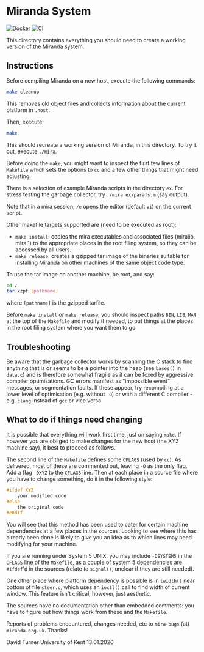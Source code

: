 # Miranda System
[![Docker](https://github.com/mrallo/miranda/actions/workflows/deploy-image.yml/badge.svg?branch=main)](https://github.com/mrallo/miranda/actions/workflows/deploy-image.yml)
[![CI](https://github.com/mrallo/miranda/actions/workflows/build-ci.yml/badge.svg)](https://github.com/mrallo/miranda/actions/workflows/build-ci.yml)

This directory contains everything you should need to create a working
version of the Miranda system.

## Instructions

Before compiling Miranda on a new host, execute the following commands:

```bash
make cleanup
```

This removes old object files and collects information about the
current platform in `.host`.

Then, execute:

```bash
make
```

This should recreate a working version of Miranda, in this
directory. To try it out, execute `./mira`.

Before doing the `make`, you might want to inspect the first few lines
of `Makefile` which sets the options to `cc` and a few other things
that might need adjusting.

There is a selection of example Miranda scripts in the directory
`ex`. For stress testing the garbage collector, try `./mira
ex/parafs.m` (say output).

Note that in a mira session, `/e` opens the editor (default `vi`) on
the current script.

Other makefile targets supported are (need to be executed as root):

- `make install`: copies the mira executables and associated files
(miralib, mira.1) to the appropriate places in the root filing system,
so they can be accessed by all users.
- `make release`: creates a gzipped tar image of the binaries suitable
for installing Miranda on other machines of the same object code type. 

To use the tar image on another machine, be root, and say:

```bash
cd /
tar xzpf [pathname]
```

where `[pathname]` is the gzipped tarfile.

Before `make install` or `make release`, you should inspect paths
`BIN`, `LIB`, `MAN` at the top of the `Makefile` and modify if needed,
to put things at the places in the root filing system where you want
them to go.

## Troubleshooting

Be aware that the garbage collector works by scanning the C stack to
find anything that is or seems to be a pointer into the heap (see
`bases()` in `data.c`) and is therefore somewhat fragile as it can be
foxed by aggressive compiler optimisations. GC errors manifest as
"impossible event" messages, or segmentation faults. If these appear,
try recompiling at a lower level of optimisation (e.g. without `-O`)
or with a different C compiler - e.g. `clang` instead of `gcc` or vice
versa.

## What to do if things need changing

It is possible that everything will work first time, just on saying
`make`. If however you are obliged to make changes for the new host
(the XYZ machine say), it best to proceed as follows.

The second line of the `Makefile` defines some `CFLAGS` (used by
`cc`). As delivered, most of these are commented out, leaving `-O` as
the only flag. Add a flag `-DXYZ` to the `CFLAGS` line. Then at each
place in a source file where you have to change something, do it in
the following style:

```c
#ifdef XYZ
    your modified code
#else
    the original code
#endif
```

You will see that this method has been used to cater for certain
machine dependencies at a few places in the sources. Looking to see
where this has already been done is likely to give you an idea as to
which lines may need modifying for your machine.

If you are running under System 5 UNIX, you may include `-DSYSTEM5` in
the `CFLAGS` line of the `Makefile`, as a couple of system 5
dependencies are `#ifdef`'d in the sources (relate to `signal()`,
unclear if they are still needed).

One other place where platform dependency is possible is in `twidth()`
near bottom of file `steer.c`, which uses an `ioctl()` call to find
width of current window. This feature isn't critical, however, just
aesthetic.

The sources have no documentation other than embedded comments: you
have to figure out how things work from these and the `Makefile`.

Reports of problems encountered, changes needed, etc to `mira-bugs`
(at) `miranda.org.uk`. Thanks!

David Turner
University of Kent
13.01.2020
